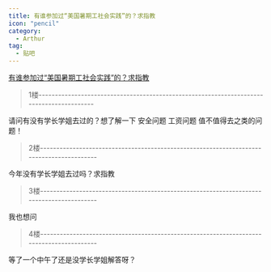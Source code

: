 ```yaml
---
title: 有谁参加过“美国暑期工社会实践”的？求指教
icon: "pencil"
category:
  - Arthur
tag:
  - 贴吧
---
```


[有谁参加过“美国暑期工社会实践”的？求指教](https://tieba.baidu.com/p/1925004018?pid=25305163461&cid=0#25305163461)


>1楼-----------------------------------------------------------------------------------------

请问有没有学长学姐去过的？想了解一下 安全问题 工资问题 值不值得去之类的问题！

>2楼-----------------------------------------------------------------------------------------

今年没有学长学姐去过吗？求指教

>3楼-----------------------------------------------------------------------------------------

我也想问

>4楼-----------------------------------------------------------------------------------------

等了一个中午了还是没学长学姐解答呀？
